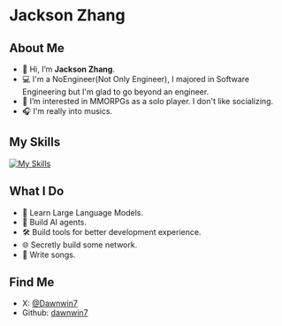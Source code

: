 # Jackson Zhang

## About Me
- 👋 Hi, I’m **Jackson Zhang**.
- 💻 I'm a NoEngineer(Not Only Engineer), I majored in Software Engineering but I'm glad to go beyond an engineer.
- 👀 I’m interested in MMORPGs as a solo player. I don't like socializing.
- 🎧 I'm really into musics.

## My Skills
[![My Skills](https://skillicons.dev/icons?i=py,go,rust,js,fastapi,nextjs,tailwind,git,github,gitlab,linux,docker,kubernetes,nginx,mongodb,mysql,redis,postman,md,discord&theme=dark)](https://skillicons.dev)

## What I Do
- 🧠 Learn Large Language Models.
- 🤖 Build AI agents.
- 🛠️ Build tools for better development experience.
- 🌐 Secretly build some network.
- 🎵 Write songs.

## Find Me
- X: [@Dawnwin7](https://x.com/dawnwin7)
- Github: [dawnwin7](https://github.com/dawnwin7)

<!---
dawnwin7/dawnwin7 is a ✨ special ✨ repository because its `README.md` (this file) appears on your GitHub profile.
You can click the Preview link to take a look at your changes.
--->
